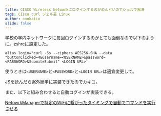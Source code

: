 ```yaml
---
title: CISCO Wireless Networkにログインするのがめんどいのでシェルで解決
tags: Cisco curl シェル芸 Linux
author: onokatio
slide: false
---
```

学校の学内ネットワークに毎回ログインするのがとても面倒なので以下のように。zshrcに設定した。

```bash:.zshrc
alias login='curl -Ss --ciphers AES256-SHA --data "buttonClicked=4&username=<USERNAME>&password=<PASSWORD>&Submit=Submit" <LOGIN URL>'
```

使うときは`<USERNAME>`と`<PASSWORD>`と`<LOGIN URL>`は適宜変更して。

JSを読んだら案外簡単に実装できたのでカキコ。


また、以下と組み合わせると自動ログインが実装できる。

[NetowrkManagerで特定のWiFiに繋がったタイミングで自動でコマンドを実行させる
](https://qiita.com/onokatio/items/d9297e567e9cc75586ed)

